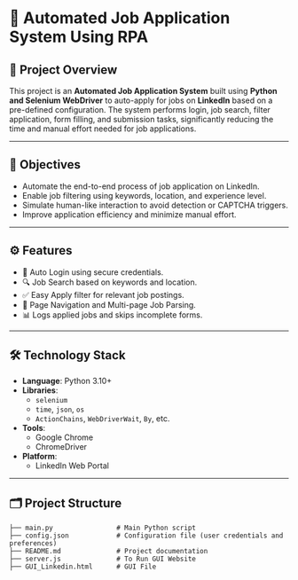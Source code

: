 # 🔗 Automated Job Application System Using RPA

## 📌 Project Overview

This project is an **Automated Job Application System** built using **Python and Selenium WebDriver** to auto-apply for jobs on **LinkedIn** based on a pre-defined configuration. The system performs login, job search, filter application, form filling, and submission tasks, significantly reducing the time and manual effort needed for job applications.

---

## 🎯 Objectives

- Automate the end-to-end process of job application on LinkedIn.
- Enable job filtering using keywords, location, and experience level.
- Simulate human-like interaction to avoid detection or CAPTCHA triggers.
- Improve application efficiency and minimize manual effort.

---

## ⚙️ Features

- 🔐 Auto Login using secure credentials.
- 🔍 Job Search based on keywords and location.
- ✅ Easy Apply filter for relevant job postings.
- 🔁 Page Navigation and Multi-page Job Parsing.
- 📊 Logs applied jobs and skips incomplete forms.

---

## 🛠️ Technology Stack

- **Language**: Python 3.10+
- **Libraries**: 
  - `selenium`
  - `time`, `json`, `os`
  - `ActionChains`, `WebDriverWait`, `By`, etc.
- **Tools**:
  - Google Chrome
  - ChromeDriver
- **Platform**:
  - LinkedIn Web Portal

---

## 🗂️ Project Structure

```plaintext
├── main.py                # Main Python script
├── config.json            # Configuration file (user credentials and preferences)
├── README.md              # Project documentation
├── server.js              # To Run GUI Website
├── GUI_Linkedin.html      # GUI File
